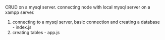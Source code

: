 CRUD on a mysql server. 
connecting node with local mysql server on a xampp server.
1. connecting to a mysql server, basic connection and creating a database - index.js
2. creating tables - app.js
